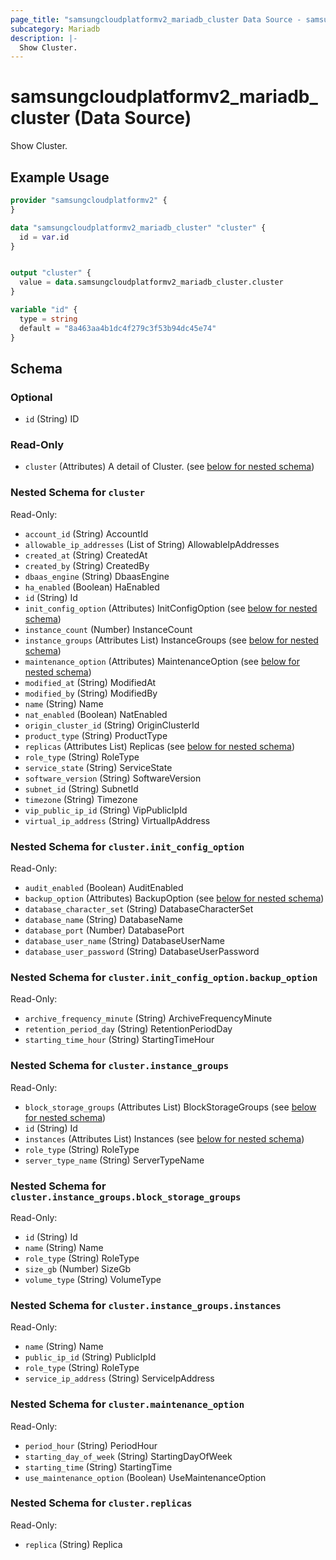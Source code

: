 ```yaml
---
page_title: "samsungcloudplatformv2_mariadb_cluster Data Source - samsungcloudplatformv2"
subcategory: Mariadb
description: |-
  Show Cluster.
---
```


# samsungcloudplatformv2_mariadb_cluster (Data Source)

Show Cluster.

## Example Usage

```terraform
provider "samsungcloudplatformv2" {
}

data "samsungcloudplatformv2_mariadb_cluster" "cluster" {
  id = var.id
}


output "cluster" {
  value = data.samsungcloudplatformv2_mariadb_cluster.cluster
}

variable "id" {
  type = string
  default = "8a463aa4b1dc4f279c3f53b94dc45e74"
}
```

<!-- schema generated by tfplugindocs -->
## Schema

### Optional

- `id` (String) ID

### Read-Only

- `cluster` (Attributes) A detail of Cluster. (see [below for nested schema](#nestedatt--cluster))

<a id="nestedatt--cluster"></a>
### Nested Schema for `cluster`

Read-Only:

- `account_id` (String) AccountId
- `allowable_ip_addresses` (List of String) AllowableIpAddresses
- `created_at` (String) CreatedAt
- `created_by` (String) CreatedBy
- `dbaas_engine` (String) DbaasEngine
- `ha_enabled` (Boolean) HaEnabled
- `id` (String) Id
- `init_config_option` (Attributes) InitConfigOption (see [below for nested schema](#nestedatt--cluster--init_config_option))
- `instance_count` (Number) InstanceCount
- `instance_groups` (Attributes List) InstanceGroups (see [below for nested schema](#nestedatt--cluster--instance_groups))
- `maintenance_option` (Attributes) MaintenanceOption (see [below for nested schema](#nestedatt--cluster--maintenance_option))
- `modified_at` (String) ModifiedAt
- `modified_by` (String) ModifiedBy
- `name` (String) Name
- `nat_enabled` (Boolean) NatEnabled
- `origin_cluster_id` (String) OriginClusterId
- `product_type` (String) ProductType
- `replicas` (Attributes List) Replicas (see [below for nested schema](#nestedatt--cluster--replicas))
- `role_type` (String) RoleType
- `service_state` (String) ServiceState
- `software_version` (String) SoftwareVersion
- `subnet_id` (String) SubnetId
- `timezone` (String) Timezone
- `vip_public_ip_id` (String) VipPublicIpId
- `virtual_ip_address` (String) VirtualIpAddress

<a id="nestedatt--cluster--init_config_option"></a>
### Nested Schema for `cluster.init_config_option`

Read-Only:

- `audit_enabled` (Boolean) AuditEnabled
- `backup_option` (Attributes) BackupOption (see [below for nested schema](#nestedatt--cluster--init_config_option--backup_option))
- `database_character_set` (String) DatabaseCharacterSet
- `database_name` (String) DatabaseName
- `database_port` (Number) DatabasePort
- `database_user_name` (String) DatabaseUserName
- `database_user_password` (String) DatabaseUserPassword

<a id="nestedatt--cluster--init_config_option--backup_option"></a>
### Nested Schema for `cluster.init_config_option.backup_option`

Read-Only:

- `archive_frequency_minute` (String) ArchiveFrequencyMinute
- `retention_period_day` (String) RetentionPeriodDay
- `starting_time_hour` (String) StartingTimeHour



<a id="nestedatt--cluster--instance_groups"></a>
### Nested Schema for `cluster.instance_groups`

Read-Only:

- `block_storage_groups` (Attributes List) BlockStorageGroups (see [below for nested schema](#nestedatt--cluster--instance_groups--block_storage_groups))
- `id` (String) Id
- `instances` (Attributes List) Instances (see [below for nested schema](#nestedatt--cluster--instance_groups--instances))
- `role_type` (String) RoleType
- `server_type_name` (String) ServerTypeName

<a id="nestedatt--cluster--instance_groups--block_storage_groups"></a>
### Nested Schema for `cluster.instance_groups.block_storage_groups`

Read-Only:

- `id` (String) Id
- `name` (String) Name
- `role_type` (String) RoleType
- `size_gb` (Number) SizeGb
- `volume_type` (String) VolumeType


<a id="nestedatt--cluster--instance_groups--instances"></a>
### Nested Schema for `cluster.instance_groups.instances`

Read-Only:

- `name` (String) Name
- `public_ip_id` (String) PublicIpId
- `role_type` (String) RoleType
- `service_ip_address` (String) ServiceIpAddress



<a id="nestedatt--cluster--maintenance_option"></a>
### Nested Schema for `cluster.maintenance_option`

Read-Only:

- `period_hour` (String) PeriodHour
- `starting_day_of_week` (String) StartingDayOfWeek
- `starting_time` (String) StartingTime
- `use_maintenance_option` (Boolean) UseMaintenanceOption


<a id="nestedatt--cluster--replicas"></a>
### Nested Schema for `cluster.replicas`

Read-Only:

- `replica` (String) Replica